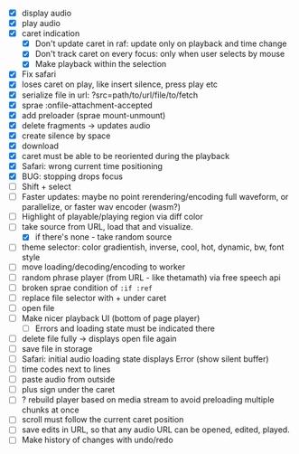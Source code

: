 * [x] display audio
* [x] play audio
* [x] caret indication
  * [x] Don't update caret in raf: update only on playback and time change
  * [x] Don't track caret on every focus: only when user selects by mouse
  * [x] Make playback within the selection
* [x] Fix safari
* [x] loses caret on play, like insert silence, press play etc
* [x] serialize file in url: ?src=path/to/url/file/to/fetch
* [x] sprae :onfile-attachment-accepted
* [x] add preloader (sprae mount-unmount)
* [x] delete fragments -> updates audio
* [x] create silence by space
* [x] download
* [x] caret must be able to be reoriented during the playback
* [x] Safari: wrong current time positioning
* [x] BUG: stopping drops focus
* [ ] Shift + select
* [ ] Faster updates: maybe no point rerendering/encoding full waveform, or parallelize, or faster wav encoder (wasm?)
* [ ] Highlight of playable/playing region via diff color
* [ ] take source from URL, load that and visualize.
  * [x] if there's none - take random source
* [ ] theme selector: color gradientish, inverse, cool, hot, dynamic, bw, font style
* [ ] move loading/decoding/encoding to worker
* [ ] random phrase player (from URL - like thetamath) via free speech api
* [ ] broken sprae condition of `:if :ref`
* [ ] replace file selector with + under caret
* [ ] open file
* [ ] Make nicer playback UI (bottom of page player)
  * [ ] Errors and loading state must be indicated there
* [ ] delete file fully -> displays open file again
* [ ] save file in storage
* [ ] Safari: initial audio loading state displays Error (show silent buffer)
* [ ] time codes next to lines
* [ ] paste audio from outside
* [ ] plus sign under the caret
* [ ] ? rebuild player based on media stream to avoid preloading multiple chunks at once
* [ ] scroll must follow the current caret position
* [ ] save edits in URL, so that any audio URL can be opened, edited, played.
* [ ] Make history of changes with undo/redo